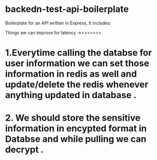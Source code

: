 # backedn-test-api-boilerplate

Boilerplate for an API written in Express, It includes:

Things we can improve for latency ->>>>>>>>

 # 1.Everytime calling the databse for user information we can set those information in redis as well and update/delete the redis whenever anything updated in database .
# 2. We should store the sensitive information in encypted format in Databse and while pulling we can decrypt .


